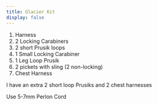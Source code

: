 ```yaml
---
title: Glacier Kit
display: false
---
```


1. Harness
1. 2 Locking Carabiners
1. 2 short Prusik loops
1. 1 Small Locking Carabiner
1. 1 Leg Loop Prusik
1. 2 pickets with sling (2 non-locking)
1. Chest Harness


I have an extra 2 short loop Prusiks and 2 chest harnesses

Use 5-7mm Perlon Cord
